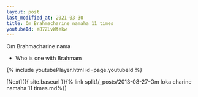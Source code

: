 ```yaml
---
layout: post
last_modified_at: 2021-03-30
title: Om Brahmacharine namaha 11 times
youtubeId: e87ZLvWtekw
---
```

 
 
Om Brahmacharine nama 
 
 -  Who is one with Brahmam 
 
  
 
  
 
 
 
 
 
 


{% include youtubePlayer.html id=page.youtubeId %}
 
[Next]({{ site.baseurl }}{% link  split1/_posts/2013-08-27-Om loka charine namaha 11 times.md%})
 
